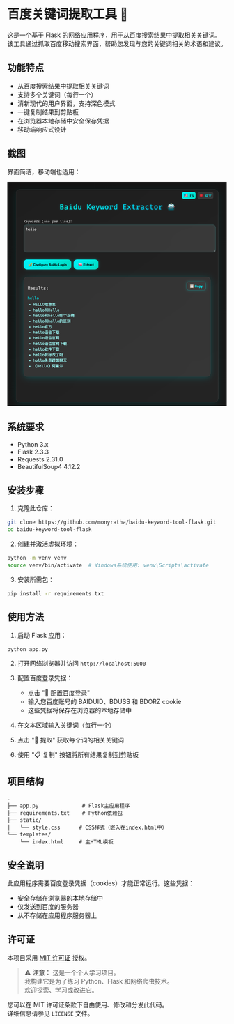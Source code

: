 # 百度关键词提取工具 🤖

这是一个基于 Flask 的网络应用程序，用于从百度搜索结果中提取相关关键词。该工具通过抓取百度移动搜索界面，帮助您发现与您的关键词相关的术语和建议。

## 功能特点

- 从百度搜索结果中提取相关关键词
- 支持多个关键词（每行一个）
- 清新现代的用户界面，支持深色模式
- 一键复制结果到剪贴板
- 在浏览器本地存储中安全保存凭据
- 移动端响应式设计

## 截图

界面简洁，移动端也适用：

![应用界面截图](screenshot.png)

## 系统要求

- Python 3.x
- Flask 2.3.3
- Requests 2.31.0
- BeautifulSoup4 4.12.2

## 安装步骤

1. 克隆此仓库：
```bash
git clone https://github.com/monyratha/baidu-keyword-tool-flask.git
cd baidu-keyword-tool-flask
```

2. 创建并激活虚拟环境：
```bash
python -m venv venv
source venv/bin/activate  # Windows系统使用: venv\Scripts\activate
```

3. 安装所需包：
```bash
pip install -r requirements.txt
```

## 使用方法

1. 启动 Flask 应用：
```bash
python app.py
```

2. 打开网络浏览器并访问 `http://localhost:5000`

3. 配置百度登录凭据：
   - 点击 "🔐 配置百度登录"
   - 输入您百度账号的 BAIDUID、BDUSS 和 BDORZ cookie
   - 这些凭据将保存在浏览器的本地存储中

4. 在文本区域输入关键词（每行一个）

5. 点击 "🧠 提取" 获取每个词的相关关键词

6. 使用 "📋 复制" 按钮将所有结果复制到剪贴板

## 项目结构

```
.
├── app.py              # Flask主应用程序
├── requirements.txt    # Python依赖包
├── static/
│   └── style.css      # CSS样式（嵌入在index.html中）
└── templates/
    └── index.html     # 主HTML模板
```

## 安全说明

此应用程序需要百度登录凭据（cookies）才能正常运行。这些凭据：
- 安全存储在浏览器的本地存储中
- 仅发送到百度的服务器
- 从不存储在应用程序服务器上

## 许可证

本项目采用 [MIT 许可证](./LICENSE) 授权。

> ⚠️ **注意：** 这是一个个人学习项目。  
> 我构建它是为了练习 Python、Flask 和网络爬虫技术。  
> 欢迎探索、学习或改进它。

您可以在 MIT 许可证条款下自由使用、修改和分发此代码。  
详细信息请参见 `LICENSE` 文件。